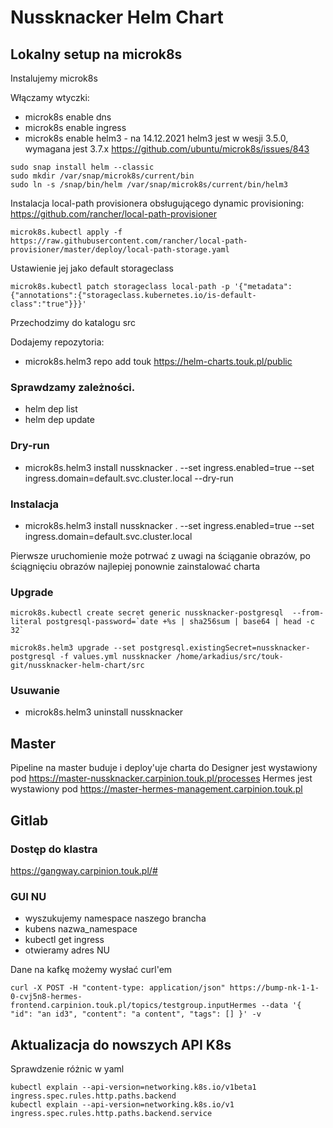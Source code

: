 # Nussknacker Helm Chart

## Lokalny setup na microk8s
Instalujemy microk8s

Włączamy wtyczki:

- microk8s enable dns
- microk8s enable ingress
- microk8s enable helm3 - na 14.12.2021 helm3 jest w wesji 3.5.0, wymagana jest 3.7.x https://github.com/ubuntu/microk8s/issues/843
```
sudo snap install helm --classic
sudo mkdir /var/snap/microk8s/current/bin
sudo ln -s /snap/bin/helm /var/snap/microk8s/current/bin/helm3
```

Instalacja local-path provisionera obsługującego dynamic provisioning: https://github.com/rancher/local-path-provisioner
```
microk8s.kubectl apply -f https://raw.githubusercontent.com/rancher/local-path-provisioner/master/deploy/local-path-storage.yaml
```

Ustawienie jej jako default storageclass

```
microk8s.kubectl patch storageclass local-path -p '{"metadata": {"annotations":{"storageclass.kubernetes.io/is-default-class":"true"}}}'
```

Przechodzimy do katalogu src

Dodajemy repozytoria:
- microk8s.helm3 repo add touk https://helm-charts.touk.pl/public

### Sprawdzamy zależności.

- helm dep list
- helm dep update

### Dry-run
- microk8s.helm3 install nussknacker . --set ingress.enabled=true --set ingress.domain=default.svc.cluster.local --dry-run

### Instalacja
- microk8s.helm3 install nussknacker . --set ingress.enabled=true --set ingress.domain=default.svc.cluster.local

Pierwsze uruchomienie może potrwać z uwagi na ściąganie obrazów, po ściągnięciu obrazów najlepiej ponownie zainstalować charta

### Upgrade
```
microk8s.kubectl create secret generic nussknacker-postgresql  --from-literal postgresql-password=`date +%s | sha256sum | base64 | head -c 32`
```

```
microk8s.helm3 upgrade --set postgresql.existingSecret=nussknacker-postgresql -f values.yml nussknacker /home/arkadius/src/touk-git/nussknacker-helm-chart/src
```


### Usuwanie
- microk8s.helm3 uninstall nussknacker

## Master
Pipeline na master buduje i deploy'uje charta do
Designer jest wystawiony pod https://master-nussknacker.carpinion.touk.pl/processes
Hermes jest wystawiony pod https://master-hermes-management.carpinion.touk.pl

## Gitlab

### Dostęp do klastra
https://gangway.carpinion.touk.pl/#

### GUI NU

- wyszukujemy namespace naszego brancha
- kubens nazwa_namespace
- kubectl get ingress
- otwieramy adres NU

Dane na kafkę możemy wysłać curl'em
```
curl -X POST -H "content-type: application/json" https://bump-nk-1-1-0-cvj5n8-hermes-frontend.carpinion.touk.pl/topics/testgroup.inputHermes --data '{ "id": "an id3", "content": "a content", "tags": [] }' -v
```

## Aktualizacja do nowszych API K8s
Sprawdzenie różnic w yaml
```
kubectl explain --api-version=networking.k8s.io/v1beta1 ingress.spec.rules.http.paths.backend
kubectl explain --api-version=networking.k8s.io/v1 ingress.spec.rules.http.paths.backend.service
```
